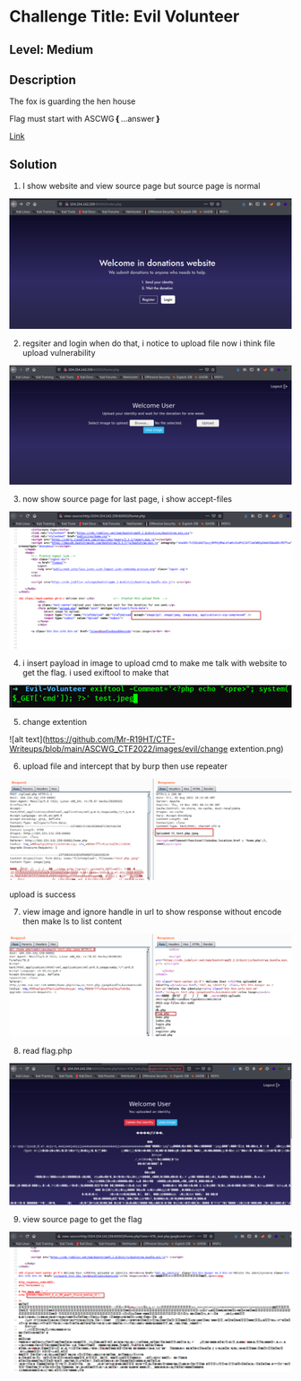 # Challenge Title:  Evil Volunteer 

## Level: Medium

## Description
The fox is guarding the hen house

Flag must start with ASCWG❴...answer❵

[Link](http://104.154.142.159:60002/index.php)

## Solution

1) I show website and view source page but source page is normal

![alt text](https://github.com/Mr-R19HT/CTF-Writeups/blob/main/ASCWG_CTF2022/images/evil/website.png)

2) regsiter and login when do that, i notice to upload file now i think file upload vulnerability

![alt text](https://github.com/Mr-R19HT/CTF-Writeups/blob/main/ASCWG_CTF2022/images/evil/fileupload.png)

3) now show source page for last page, i show accept-files

![alt text](https://github.com/Mr-R19HT/CTF-Writeups/blob/main/ASCWG_CTF2022/images/evil/source.png)

4) i insert payload in image to upload cmd to make me talk with website to get the flag. i used exiftool to make that

![alt text](https://github.com/Mr-R19HT/CTF-Writeups/blob/main/ASCWG_CTF2022/images/evil/exiftool.png)

5) change extention

![alt text](https://github.com/Mr-R19HT/CTF-Writeups/blob/main/ASCWG_CTF2022/images/evil/change extention.png)

6) upload file and intercept that by burp then use repeater

![alt text](https://github.com/Mr-R19HT/CTF-Writeups/blob/main/ASCWG_CTF2022/images/evil/upload.png)

upload is success

7) view image and ignore handle in url to show response without encode then make ls to list content

![alt text](https://github.com/Mr-R19HT/CTF-Writeups/blob/main/ASCWG_CTF2022/images/evil/cmd.png)

8) read flag.php

![alt text](https://github.com/Mr-R19HT/CTF-Writeups/blob/main/ASCWG_CTF2022/images/evil/cat.png)

9) view source page to get the flag

![alt text](https://github.com/Mr-R19HT/CTF-Writeups/blob/main/ASCWG_CTF2022/images/evil/flag.png)








